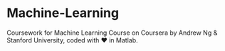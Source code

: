 # Machine-Learning
Coursework for Machine Learning Course on Coursera by Andrew Ng & Stanford University, coded with ❤️ in Matlab.
